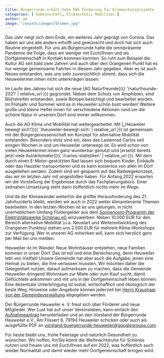 ```yaml
---
title: Bürgerrunde erhält hohe EWS Förderung für Klimaschutzprojekte
categories: [ Gemeinschaft, Klimaschutz, Mobilität ]
author: ad
image: "/assets/images/blumen.jpg"
---
```

Das Jahr neigt sich dem Ende, ein weiteres Jahr geprägt von Corona. Das haben wir uns alle anders erhofft und gewünscht und doch hat sich auch Routine eingestellt.
Für uns als Bürgerrunde hatte die omnipräsente Pandemie die Folge, dass wir weniger mit Euch/Ihnen und als Dorfgemeinschaft in Kontakt kommen konnten. So ruht zum Beispiel die Kultur AG seit bald zwei Jahren und auch über den Orangenen Punkt hat es nur wenige gemeinsame Fahrten in diesem Jahr gegeben.
Aber es ist auch Neues entstanden, was uns sehr zuversichtlich stimmt, dass sich die Heuweilermer:innen nicht unterkriegen lassen: 

Im Laufe des Jahres hat sich die neue [AG Naturfreunde]({{ '/naturfreunde-2021' | relative_url }}) gegründet. Neben dem Schutz von Amphibien, sind Blühstreifen entstanden, sowie Biotope besichtigt und bearbeitet worden. Im Frühjahr und Sommer wird es in Heuweiler schön bunt werden! Weitere große und kleine Helfer:innen für verschiedene Aktionen rund um die schöne Natur in unserem Dorf sind immer willkommen.

Auch die AG Klima und Mobilität hat weitergearbeitet. Mit [„Heuweiler bewegt sich“]({{ '/heuweiler-bewegt-sich' | relative_url }}) ist gemeinsam mit der Bürgergenossenschaft ein Konzept für alternative Mobilität entstanden. Besonders stolz sind wir, dass das Lastenrad Carlos seit einigen Wochen in und um Heuweiler unterwegs ist. Es wird schon von vielen Heuweilermer:innen ganz wunderbar genutzt und [ersetzt bereits jetzt viele Autokilometer]({{ '/carlos-statistiken' | relative_url }}). Mit dem durch einen E-Motor-gestützten Rad lassen sich bequem Kinder, Einkäufe oder das Haustier transportieren und es kann kostenlos von allen im Dorf ausgeliehen werden. Zudem sind wir gespannt auf das Radwegekonzept, das wir im letzten Jahr mit angestoßen haben. Für Anfang 2022 erwarten wir die Vorstellung der Ergebnisse durch das Fachplanungsbüro. Einer zeitnahen Umsetzung steht dann hoffentlich nichts mehr im Wege.

Und da der Klimawandel weiterhin die größte Herausforderung des 21. Jahrhunderts bleibt, werden wir auch in 2022 weiter klimarelevante Themen bearbeiten. In den letzten Wochen ist es uns gelungen, in nicht unerheblichem Umfang Fördergelder aus dem [Sonnencent-Programm der Elektrizitätswerke Schönau eG](https://www.ews-schoenau.de/unser-foerderprogramm/) einzuwerben. Neben 10.000 EUR für den Bereich alternative Mobilität (u.a. Neustart und Weiterentwicklung des Orangenen Punktes) stehen uns 2.500 EUR für mehrere Klima-Workshops zur Verfügung. Wer in unserer AG mitwirken will, kann sich herzlich gern per Mail bei uns melden.

Heuweiler ist im Wandel: Neue Wohnhäuser entstehen, neue Familien kommen in unser Dorf. Das ist toll und eine Bereicherung, denn Heuweiler lebt von Vielfalt! Unsere Gemeinde hat aber auch die Aufgabe, jenen eine Heimat zu bieten, die ihre verlassen mussten. Wir möchten daher die Gelegenheit nutzen, darauf aufmerksam zu machen, dass die Gemeinde Heuweiler dringend Wohnraum zur Miete oder zum Kauf sucht, damit Geflüchtete ankommen und mit uns in der Dorfgemeinschaft leben können. Eine dezentrale Unterbringung ist sozial, wirtschaftlich und ökologisch der beste Weg. Hinweise oder Angebote können jederzeit bei [Herrn Kraushaar von der Gemeindeverwaltung](https://www.gundelfingen.de/leben-wohnen/fluechtlinge/fluechtlinge-in-gundelfingen) abgegeben werden.

Der Bürgerrunde Heuweiler e. V. freut sich über Förderer und neue Mitglieder. Wer Lust hat auf unser Vereinsleben, kann einfach den [Aufnahmeantrag](https://buergerrunde.heuweiler.net/about) herunterladen und an den Vorstand der Bürgerrunde Heuweiler e.V., Am Flissert 6, 79194 Heuweiler schicken oder auch als ausgefüllte PDF an vorstand-buergerrunde-heuweiler@googlegroups.com.

Für heute bleibt uns, frohe Feiertage und natürlich Gesundheit zu wünschen. Wir hoffen, Ihr/Sie könnt die Weihnachtsruhe für Schönes nutzen und freuen uns mit Euch/Ihnen auf ein 2022, was hoffentlich auch wieder Normalität und damit wieder mehr Dorfgemeinschaft bringen wird.